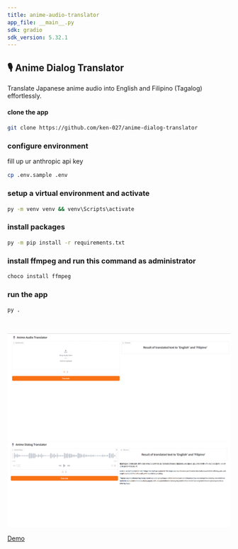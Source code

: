 ```yaml
---
title: anime-audio-translator
app_file: __main__.py
sdk: gradio
sdk_version: 5.32.1
---
```

## 🎙️ Anime Dialog Translator

Translate Japanese anime audio into English and Filipino (Tagalog) effortlessly.

#### clone the app
```bash
git clone https://github.com/ken-027/anime-dialog-translator
```

### configure environment
fill up ur anthropic api key
``` bash
cp .env.sample .env
```

### setup a virtual environment and activate
```cmd
py -m venv venv && venv\Scripts\activate
```

### install packages
```cmd
py -m pip install -r requirements.txt
```

### install ffmpeg and run this command as administrator
```bash
choco install ffmpeg
```

### run the app
```cmd
py .
```

<br/>

![work1](/screenshots/anime-audio-translator.png)
![work2](/screenshots/anime-audio-translator-2.png)


[Demo](https://huggingface.co/spaces/kenneth-andales/anime-audio-translator)
